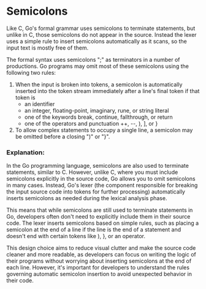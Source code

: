 # Semicolons

Like C, Go's formal grammar uses semicolons to terminate statements, but unlike in C, those semicolons do not appear in the source. Instead the lexer uses a simple rule to insert semicolons automatically as it scans, so the input text is mostly free of them.

The formal syntax uses semicolons ";" as terminators in a number of productions. Go programs may omit most of these semicolons using the following two rules:

1. When the input is broken into tokens, a semicolon is automatically inserted into the token stream immediately after a line's final token if that token is
    - an identifier
    - an integer, floating-point, imaginary, rune, or string literal
    - one of the keywords break, continue, fallthrough, or return
    - one of the operators and punctuation ++, --, ), ], or }
2. To allow complex statements to occupy a single line, a semicolon may be omitted before a closing ")" or "}".

### Explanation:

In the Go programming language, semicolons are also used to terminate statements, similar to C. However, unlike C, where you must include semicolons explicitly in the source code, Go allows you to omit semicolons in many cases. Instead, Go's lexer (the component responsible for breaking the input source code into tokens for further processing) automatically inserts semicolons as needed during the lexical analysis phase.

This means that while semicolons are still used to terminate statements in Go, developers often don't need to explicitly include them in their source code. The lexer inserts semicolons based on simple rules, such as placing a semicolon at the end of a line if the line is the end of a statement and doesn't end with certain tokens like ), }, or an operator.

This design choice aims to reduce visual clutter and make the source code cleaner and more readable, as developers can focus on writing the logic of their programs without worrying about inserting semicolons at the end of each line. However, it's important for developers to understand the rules governing automatic semicolon insertion to avoid unexpected behavior in their code.